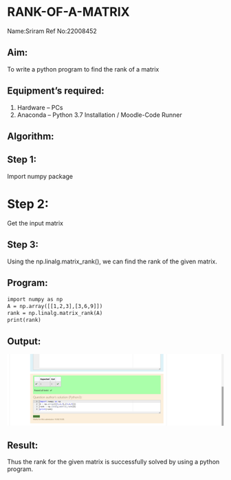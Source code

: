 # RANK-OF-A-MATRIX
Name:Sriram
Ref No:22008452
## Aim:
To write a python program to find the rank of a matrix
## Equipment’s required:
1. 	Hardware – PCs
2. 	Anaconda – Python 3.7 Installation / Moodle-Code Runner
## Algorithm:
## Step 1:
Import numpy package
# Step 2:
Get the input matrix
## Step 3:
Using the np.linalg.matrix_rank(), we can find the rank of the given matrix.
 
## Program:
```
import numpy as np
A = np.array([[1,2,3],[3,6,9]])
rank = np.linalg.matrix_rank(A)
print(rank)

```

## Output:
![model](rank.png)
## Result:
Thus the rank for the given matrix is successfully solved by  using a python program.

